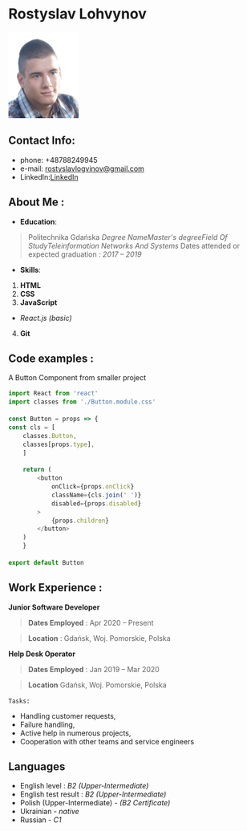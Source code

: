 # **Rostyslav Lohvynov**
![logo](me.JPG)
## Contact Info: 

- phone: +48788249945
- e-mail: rostyslavlogvinov@gmail.com
- LinkedIn:[LinkedIn](https://www.linkedin.com/in/rostyslav-l-815b271b0/)

## About Me :

* **Education**:
> Politechnika Gdańska
> *Degree NameMaster's degreeField Of StudyTeleinformation Networks And Systems*
> Dates attended or expected graduation : *2017 – 2019*

* **Skills**:
1. **HTML**
2. **CSS**
3. **JavaScript** 
+ *React.js (basic)*
4. **Git**


## Code examples :
A Button Component from smaller project
```javascript
import React from 'react'
import classes from './Button.module.css'

const Button = props => {
const cls = [
    classes.Button,
    classes[props.type],
    ]

    return (
        <button 
            onClick={props.onClick}
            className={cls.join(' ')}
            disabled={props.disabled}
        >
            {props.children}
        </button> 
    )
    }

export default Button
```


## Work Experience :

 **Junior Software Developer**

>**Dates Employed** : Apr 2020 – Present

>**Location** : Gdańsk, Woj. Pomorskie, Polska

 **Help Desk Operator**

>**Dates Employed** : Jan 2019 – Mar 2020

>**Location** Gdańsk, Woj. Pomorskie, Polska

`Tasks:`
-   Handling customer requests,
-   Failure handling,
-   Active help in numerous projects,
-   Cooperation with other teams and service engineers


## Languages
* English level : *B2 (Upper-Intermediate)*
* English test result : *B2 (Upper-Intermediate)*
* Polish (Upper-Intermediate) - *(B2 Certificate)*
* Ukrainian - *native*
* Russian - *C1*

